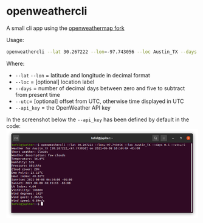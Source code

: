 # openweathercli
A small cli app using the [openweathermap fork](https://github.com/Dr-Kristau/openweathermap)

Usage:
```bash
openweathercli --lat 30.267222 --lon=-97.743056 --loc Austin_TX --days 0.5 --utc=-5 --api_key <MY_API_KEY>
```

Where:
- `--lat` `--lon` = latitude and longitude in decimal format
- `--loc` = [optional] location label 
- `--days` = number of decimal days between zero and five to subtract from present time
- `--utc`= [optional] offset from UTC, otherwise time displayed in UTC
- `--api_key` = the OpenWeather API key

In the screenshot below the `--api_key` has been defined by default in the code:
![alt text](docs/Austin_TX.png)
